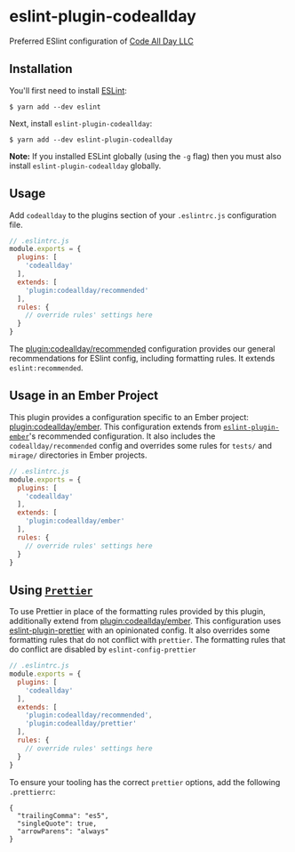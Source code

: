 # eslint-plugin-codeallday

Preferred ESlint configuration of [Code All Day LLC](https://www.codeallday.com)

## Installation

You'll first need to install [ESLint](http://eslint.org):

```
$ yarn add --dev eslint
```

Next, install `eslint-plugin-codeallday`:

```
$ yarn add --dev eslint-plugin-codeallday
```

**Note:** If you installed ESLint globally (using the `-g` flag) then you must also install `eslint-plugin-codeallday` globally.

## Usage

Add `codeallday` to the plugins section of your `.eslintrc.js` configuration file.

```javascript
// .eslintrc.js
module.exports = {
  plugins: [
    'codeallday'
  ],
  extends: [
    'plugin:codeallday/recommended'
  ],
  rules: {
    // override rules' settings here
  }
}
```

The [plugin:codeallday/recommended](lib/config/recommended.js) configuration provides our general recommendations 
for ESlint config, including formatting rules. It extends `eslint:recommended`.

## Usage in an Ember Project

This plugin provides a configuration specific to an Ember project: [plugin:codeallday/ember](lib/config/ember.js). 
This configuration extends from [`eslint-plugin-ember`](https://github.com/ember-cli/eslint-plugin-ember)'s recommended configuration.
It also includes the `codeallday/recommended` config and overrides some rules for `tests/` and `mirage/` directories in Ember projects.

```javascript
// .eslintrc.js
module.exports = {
  plugins: [
    'codeallday'
  ],
  extends: [
    'plugin:codeallday/ember'
  ],
  rules: {
    // override rules' settings here
  }
}
```

## Using [`Prettier`](https://github.com/prettier/prettier)

To use Prettier in place of the formatting rules provided by this plugin, additionally extend from [plugin:codeallday/ember](lib/config/prettier.js).
This configuration uses [eslint-plugin-prettier](https://github.com/prettier/eslint-plugin-prettier) with an opinionated config. It also overrides some
formatting rules that do not conflict with `prettier`. The formatting rules that do conflict are disabled by `eslint-config-prettier`

```javascript
// .eslintrc.js
module.exports = {
  plugins: [
    'codeallday'
  ],
  extends: [
    'plugin:codeallday/recommended',
    'plugin:codeallday/prettier'
  ],
  rules: {
    // override rules' settings here
  }
}
```

To ensure your tooling has the correct `prettier` options, add the following `.prettierrc`:

```
{
  "trailingComma": "es5",
  "singleQuote": true,
  "arrowParens": "always"
}
```
